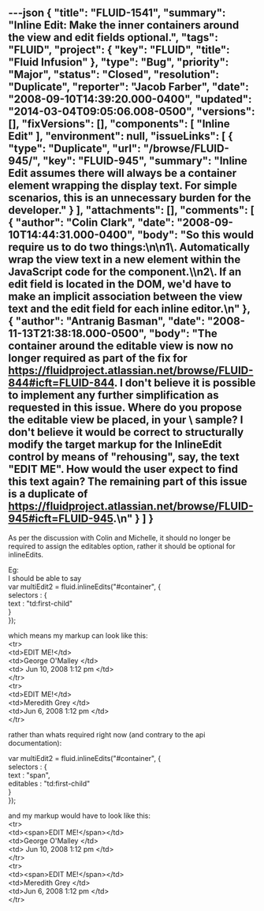 ---json
{
  "title": "FLUID-1541",
  "summary": "Inline Edit: Make the inner containers around the view and edit fields optional.",
  "tags": "FLUID",
  "project": {
    "key": "FLUID",
    "title": "Fluid Infusion"
  },
  "type": "Bug",
  "priority": "Major",
  "status": "Closed",
  "resolution": "Duplicate",
  "reporter": "Jacob Farber",
  "date": "2008-09-10T14:39:20.000-0400",
  "updated": "2014-03-04T09:05:06.008-0500",
  "versions": [],
  "fixVersions": [],
  "components": [
    "Inline Edit"
  ],
  "environment": null,
  "issueLinks": [
    {
      "type": "Duplicate",
      "url": "/browse/FLUID-945/",
      "key": "FLUID-945",
      "summary": "Inline Edit assumes there will always be a container element wrapping the display text. For simple scenarios, this is an unnecessary burden for the developer."
    }
  ],
  "attachments": [],
  "comments": [
    {
      "author": "Colin Clark",
      "date": "2008-09-10T14:44:31.000-0400",
      "body": "So this would require us to do two things:\n\n1\\. Automatically wrap the view text in a new element within the JavaScript code for the component.\\\n2\\. If an edit field is located in the DOM, we'd have to make an implicit association between the view text and the edit field for each inline editor.\n"
    },
    {
      "author": "Antranig Basman",
      "date": "2008-11-13T21:38:18.000-0500",
      "body": "The container around the editable view is now no longer required as part of the fix for <https://fluidproject.atlassian.net/browse/FLUID-844#icft=FLUID-844>. I don't believe it is possible to implement any further simplification as requested in this issue. Where do you propose the editable view be placed, in your \\<td> sample? I don't believe it would be correct to structurally modify the target markup for the InlineEdit control by means of \"rehousing\", say, the text \"EDIT ME\". How would the user expect to find this text again? The remaining part of this issue is a duplicate of <https://fluidproject.atlassian.net/browse/FLUID-945#icft=FLUID-945>.\n"
    }
  ]
}
---
As per the discussion with Colin and Michelle, it should no longer be required to assign the editables option, rather it should be optional for inlineEdits.

Eg:\
I should be able to say\
var multiEdit2 = fluid.inlineEdits("#container", {\
selectors : {\
text : "td:first-child"\
}\
});

which means my markup can look like this:\
\<tr>\
\<td>EDIT ME!\</td>\
\<td>George O'Malley \</td>\
\<td> Jun 10, 2008 1:12 pm \</td>\
\</tr>\
\<tr>\
\<td>EDIT ME!\</td>\
\<td>Meredith Grey \</td>\
\<td>Jun 6, 2008 1:12 pm \</td>\
\</tr>       &#x20;

rather than whats required right now (and contrary to the api documentation):

var multiEdit2 = fluid.inlineEdits("#container", {\
selectors : {\
text : "span",\
editables : "td:first-child"\
}\
});

and my markup would have to look like this:\
\<tr>\
\<td>\<span>EDIT ME!\</span>\</td>\
\<td>George O'Malley \</td>\
\<td> Jun 10, 2008 1:12 pm \</td>\
\</tr>\
\<tr>\
\<td>\<span>EDIT ME!\</span>\</td>\
\<td>Meredith Grey \</td>\
\<td>Jun 6, 2008 1:12 pm \</td>\
\</tr>       &#x20;

        